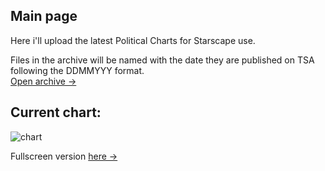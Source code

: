 <link rel="stylesheet" href="assets/css/style.css">
<!-- STYLES ABOVE - DO NOT REMOVE -->

## Main page
Here i'll upload the latest Political Charts for Starscape use.

Files in the archive will be named with the date they are published on TSA following the DDMMYYY format.\
[Open archive →](ArchivePage.md)

## Current chart:
<img src="https://miiiiiilaaaan.github.io/PoliticalChart/chart.png" alt="chart">

Fullscreen version [here →](https://miiiiiilaaaan.github.io/PoliticalChart/chart.png)



<!-- STYLES - DO NOT REMOVE -->
<link rel="stylesheet" href="assets/css/style.css">

